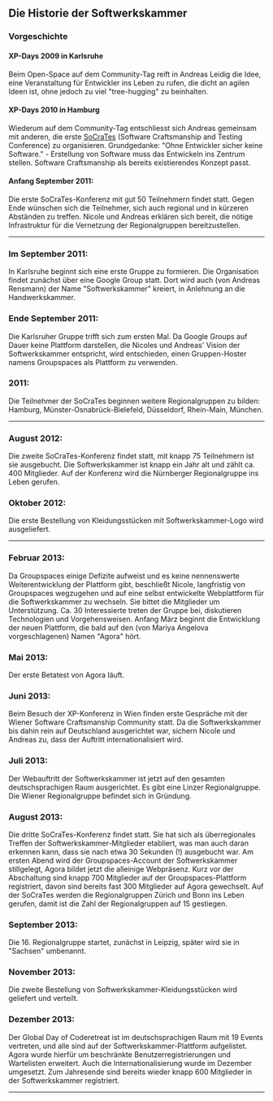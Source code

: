 ## Die Historie der Softwerkskammer

### Vorgeschichte
#### XP-Days 2009 in Karlsruhe
Beim Open-Space auf dem Community-Tag reift in Andreas Leidig die Idee, eine Veranstaltung für Entwickler ins Leben zu rufen, die dicht an agilen Ideen ist, ohne jedoch zu viel "tree-hugging" zu beinhalten. 

#### XP-Days 2010 in Hamburg
Wiederum auf dem Community-Tag entschliesst sich Andreas gemeinsam mit anderen, die erste [SoCraTes](socrates) (Software Craftsmanship and Testing Conference) zu organisieren. Grundgedanke: "Ohne Entwickler sicher keine Software." - Erstellung von Software muss das Entwickeln ins Zentrum stellen. Software Craftsmanship als bereits existierendes Konzept passt.

#### Anfang September 2011:
Die erste SoCraTes-Konferenz mit gut 50 Teilnehmern findet statt. Gegen Ende wünschen sich die Teilnehmer, sich auch regional und in kürzeren Abständen zu treffen. Nicole und Andreas erklären sich bereit, die nötige Infrastruktur für die Vernetzung der Regionalgruppen bereitzustellen.

---

### Im September 2011:
In Karlsruhe beginnt sich eine erste Gruppe zu formieren. Die Organisation findet zunächst über eine Google Group statt. Dort wird auch (von Andreas Rensmann) der Name "Softwerkskammer" kreiert, in Anlehnung an die Handwerkskammer. 

### Ende September 2011:
Die Karlsruher Gruppe trifft sich zum ersten Mal. Da Google Groups auf Dauer keine Plattform darstellen, die Nicoles und Andreas' Vision der Softwerkskammer entspricht, wird entschieden, einen Gruppen-Hoster namens Groupspaces als Plattform zu verwenden.

### 2011:
Die Teilnehmer der SoCraTes beginnen weitere Regionalgruppen zu bilden: Hamburg, Münster-Osnabrück-Bielefeld, Düsseldorf, Rhein-Main, München.

---

### August 2012:
Die zweite SoCraTes-Konferenz findet statt, mit knapp 75 Teilnehmern ist sie ausgebucht. Die Softwerkskammer ist knapp ein Jahr alt und zählt ca. 400 Mitglieder. Auf der Konferenz wird die Nürnberger Regionalgruppe ins Leben gerufen.

### Oktober 2012:
Die erste Bestellung von Kleidungsstücken mit Softwerkskammer-Logo wird ausgeliefert.

---

### Februar 2013:
Da Groupspaces einige Defizite aufweist und es keine nennenswerte Weiterentwicklung der Plattform gibt, beschließt Nicole, langfristig von Groupspaces wegzugehen und auf eine selbst entwickelte Webplattform für die Softwerkskammer zu wechseln. Sie bittet die Mitglieder um Unterstützung. Ca. 30 Interessierte treten der Gruppe bei, diskutieren Technologien und Vorgehensweisen. Anfang März beginnt die Entwicklung der neuen Plattform, die bald auf den (von Mariya Angelova vorgeschlagenen) Namen "Agora" hört.

### Mai 2013:
Der erste Betatest von Agora läuft.

### Juni 2013:
Beim Besuch der XP-Konferenz in Wien finden erste Gespräche mit der Wiener Software Craftsmanship Community statt. Da die Softwerkskammer bis dahin rein auf Deutschland ausgerichtet war, sichern Nicole und Andreas zu, dass der Auftritt internationalisiert wird.

### Juli 2013:
Der Webauftritt der Softwerkskammer ist jetzt auf den gesamten deutschsprachigen Raum ausgerichtet. Es gibt eine Linzer Regionalgruppe. Die Wiener Regionalgruppe befindet sich in Gründung.

### August 2013:
Die dritte SoCraTes-Konferenz findet statt. Sie hat sich als überregionales Treffen der Softwerkskammer-Mitglieder etabliert, was man auch daran erkennen kann, dass sie nach etwa 30 Sekunden (!) ausgebucht war. 
Am ersten Abend wird der Groupspaces-Account der Softwerkskammer stillgelegt, Agora bildet jetzt die alleinige Webpräsenz. Kurz vor der Abschaltung sind knapp 700 Mitglieder auf der Groupspaces-Plattform registriert, davon sind bereits fast 300 Mitglieder auf Agora gewechselt. Auf der SoCraTes werden die Regionalgruppen Zürich und Bonn ins Leben gerufen, damit ist die Zahl der Regionalgruppen auf 15 gestiegen.

### September 2013:
Die 16. Regionalgruppe startet, zunächst in Leipzig, später wird sie in "Sachsen" umbenannt.

### November 2013:
Die zweite Bestellung von Softwerkskammer-Kleidungsstücken wird geliefert und verteilt.

### Dezember 2013:
Der Global Day of Coderetreat ist im deutschsprachigen Raum mit 19 Events vertreten, und alle sind auf der Softwerkskammer-Plattform aufgelistet. Agora wurde hierfür um beschränkte Benutzerregistrierungen und Wartelisten erweitert.
Auch die Internationalisierung wurde im Dezember umgesetzt.
Zum Jahresende sind bereits wieder knapp 600 Mitglieder in der Softwerkskammer registriert.

---
